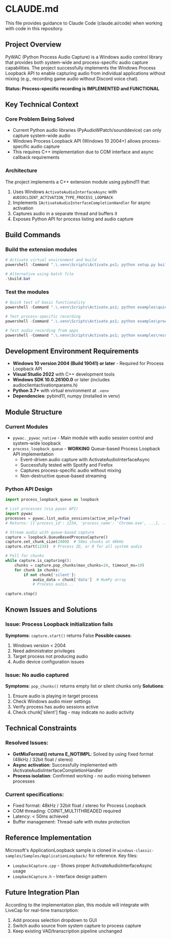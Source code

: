 # CLAUDE.md

This file provides guidance to Claude Code (claude.ai/code) when working with code in this repository.

## Project Overview

PyWAC (Python Process Audio Capture) is a Windows audio control library that provides both system-wide and process-specific audio capture capabilities. The project successfully implements the Windows Process Loopback API to enable capturing audio from individual applications without mixing (e.g., recording game audio without Discord voice chat).

**Status: Process-specific recording is IMPLEMENTED and FUNCTIONAL**

## Key Technical Context

### Core Problem Being Solved
- Current Python audio libraries (PyAudioWPatch/sounddevice) can only capture system-wide audio
- Windows Process Loopback API (Windows 10 2004+) allows process-specific audio capture
- This requires C++ implementation due to COM interface and async callback requirements

### Architecture

The project implements a C++ extension module using pybind11 that:
1. Uses Windows `ActivateAudioInterfaceAsync` with `AUDIOCLIENT_ACTIVATION_TYPE_PROCESS_LOOPBACK`
2. Implements `IActivateAudioInterfaceCompletionHandler` for async activation
3. Captures audio in a separate thread and buffers it
4. Exposes Python API for process listing and audio capture

## Build Commands

### Build the extension modules
```powershell
# Activate virtual environment and build
powershell -Command ".\.venv\Scripts\Activate.ps1; python setup.py build_ext --inplace"

# Alternative using batch file
.\build.bat
```

### Test the modules
```powershell
# Quick test of basic functionality
powershell -Command ".\.venv\Scripts\Activate.ps1; python examples\quick_test.py"

# Test process-specific recording
powershell -Command ".\.venv\Scripts\Activate.ps1; python examples\process_specific_recording.py"

# Test audio recording from apps
powershell -Command ".\.venv\Scripts\Activate.ps1; python examples\record_app_audio.py"
```

## Development Environment Requirements

- **Windows 10 version 2004 (Build 19041) or later** - Required for Process Loopback API
- **Visual Studio 2022** with C++ development tools
- **Windows SDK 10.0.26100.0** or later (includes audioclientactivationparams.h)
- **Python 3.7+** with virtual environment at `.venv`
- **Dependencies**: pybind11, numpy (installed in venv)

## Module Structure

### Current Modules
- `pywac._pywac_native` - Main module with audio session control and system-wide loopback
- `process_loopback_queue` - **WORKING** Queue-based Process Loopback API implementation
  - Event-driven audio capture with ActivateAudioInterfaceAsync
  - Successfully tested with Spotify and Firefox
  - Captures process-specific audio without mixing
  - Non-destructive queue-based streaming

### Python API Design
```python
import process_loopback_queue as loopback

# List processes (via pywac API)
import pywac
processes = pywac.list_audio_sessions(active_only=True)
# Returns: [{'process_id': 1234, 'process_name': 'Chrome.exe', ...}, ...]

# Stream audio with queue-based capture
capture = loopback.QueueBasedProcessCapture()
capture.set_chunk_size(2400)  # 50ms chunks at 48kHz
capture.start(1234)  # Process ID, or 0 for all system audio

# Poll for chunks
while capture.is_capturing():
    chunks = capture.pop_chunks(max_chunks=10, timeout_ms=10)
    for chunk in chunks:
        if not chunk['silent']:
            audio_data = chunk['data']  # NumPy array
            # Process audio...
            
capture.stop()
```

## Known Issues and Solutions

### Issue: Process Loopback initialization fails
**Symptoms**: `capture.start()` returns False
**Possible causes**:
1. Windows version < 2004
2. Need administrator privileges
3. Target process not producing audio
4. Audio device configuration issues

### Issue: No audio captured
**Symptoms**: `pop_chunks()` returns empty list or silent chunks only
**Solutions**:
1. Ensure audio is playing in target process
2. Check Windows audio mixer settings
3. Verify process has audio sessions active
4. Check chunk['silent'] flag - may indicate no audio activity

## Technical Constraints

### Resolved Issues:
- **GetMixFormat() returns E_NOTIMPL**: Solved by using fixed format (48kHz / 32bit float / stereo)
- **Async activation**: Successfully implemented with IActivateAudioInterfaceCompletionHandler
- **Process isolation**: Confirmed working - no audio mixing between processes

### Current specifications:
- Fixed format: 48kHz / 32bit float / stereo for Process Loopback
- COM threading: COINIT_MULTITHREADED required
- Latency: < 50ms achieved
- Buffer management: Thread-safe with mutex protection

## Reference Implementation

Microsoft's ApplicationLoopback sample is cloned in `windows-classic-samples/Samples/ApplicationLoopback/` for reference. Key files:
- `LoopbackCapture.cpp` - Shows proper ActivateAudioInterfaceAsync usage
- `LoopbackCapture.h` - Interface design pattern

## Future Integration Plan

According to the implementation plan, this module will integrate with LiveCap for real-time transcription:
1. Add process selection dropdown to GUI
2. Switch audio source from system capture to process capture
3. Keep existing VAD/transcription pipeline unchanged